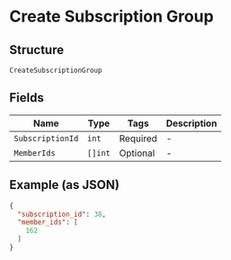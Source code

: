 
# Create Subscription Group

## Structure

`CreateSubscriptionGroup`

## Fields

| Name | Type | Tags | Description |
|  --- | --- | --- | --- |
| `SubscriptionId` | `int` | Required | - |
| `MemberIds` | `[]int` | Optional | - |

## Example (as JSON)

```json
{
  "subscription_id": 38,
  "member_ids": [
    162
  ]
}
```


